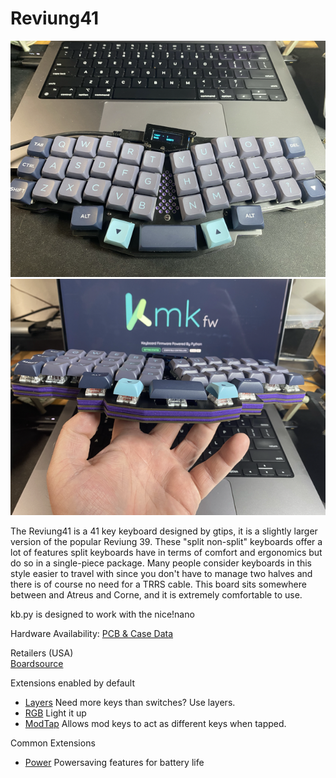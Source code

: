 # Reviung41

![Reviung41](img/top.png)
![Reviung41_Layers](img/layers.png)

The Reviung41 is a 41 key keyboard designed by gtips, it is a slightly larger version of the popular Reviung 39. These "split non-split" keyboards offer a lot of features split keyboards have in terms of comfort and ergonomics but do so in a single-piece package. Many people consider keyboards in this style easier to travel with since you don't have to manage two halves and there is of course no need for a TRRS cable. This board sits somewhere between and Atreus and Corne, and it is extremely comfortable to use.

kb.py is designed to work with the nice!nano

Hardware Availability: [PCB & Case Data](https://github.com/gtips/reviung/tree/master/reviung41)

Retailers (USA)  
[Boardsource](https://boardsource.xyz/store/5f2ef1b52bf5e8714a60f613)  

Extensions enabled by default  
- [Layers](/docs/layers.md) Need more keys than switches? Use layers.
- [RGB](/docs/rgb.md) Light it up
- [ModTap](/docs/modtap.md) Allows mod keys to act as different keys when tapped.

Common Extensions
- [Power](/docs/power.md) Powersaving features for battery life
